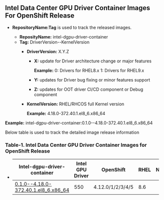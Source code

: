 ## Intel Data Center GPU Driver Container Images For OpenShift Release

* **RepositoryName:Tag** is used to track the released images.

  * **ReposityName:** intel-dgpu-driver-container
  * **Tag:** DriverVersion--KernelVersion
    * **DriverVersion:** X.Y.Z
      * **X:** update for Driver architecture change or major features 
        
        **Example:** 0: Drivers for RHEL8.x  1: Drivers for RHEL9.x
        
      * **Y:** updates for Driver bug fixing or minor features support
      * **Z:** updates for OOT driver CI/CD component or Debug component
    * **KernelVersion:** RHEL/RHCOS full Kernel version
    
        **Example:** 4.18.0-372.40.1.el8_6.x86_64

**Example:** intel-dgpu-driver-container:0.1.0--4.18.0-372.40.1.el8_6.x86_64

Below table is used to track the detailed image release information

### Table-1. Intel Data Center GPU Driver Container Images for OpenShift Release
 
-
    |Intel-dgpu-driver-container|Intel GPU Driver|OpenShift|RHEL|Notes|
    | ------------- |-------------|-------------|-------------|-------------|
    |[0.1.0--4.18.0-372.40.1.el8_6.x86_64]() | 550 | 4.12.0/1/2/3/4/5 |8.6||
